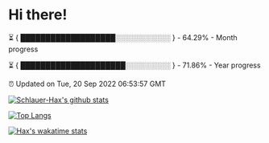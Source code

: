 # Hi there!

⏳ { ███████████████████░░░░░░░░░░░ } - 64.29% - Month progress

⏳ { █████████████████████░░░░░░░░░ } - 71.86% - Year progress

⏰ Updated on Tue, 20 Sep 2022 06:53:57 GMT


[![Schlauer-Hax's github stats](https://github-readme-stats.vercel.app/api?username=Schlauer-Hax&show_icons=true&theme=dark&count_private=true)](https://github.com/Schlauer-Hax)


[![Top Langs](https://github-readme-stats.vercel.app/api/top-langs/?username=Schlauer-Hax&layout=compact&theme=dark)](https://github.com/Schlauer-Hax?tab=repositories)


[![Hax's wakatime stats](https://github-readme-stats.vercel.app/api/wakatime?username=Hax&theme=dark)](https://wakatime.com/@Hax)

